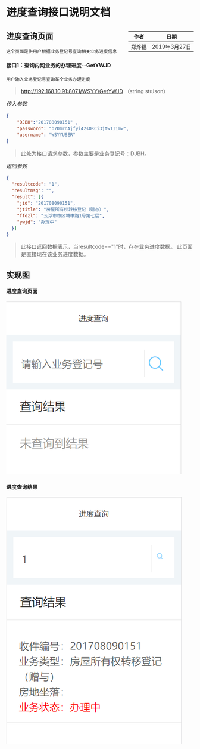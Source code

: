 # 进度查询接口说明文档

<div style="float:right">

|作者|日期|
|----|---|
|郑烨锟|2019年3月27日|

</div>

## 进度查询页面

    这个页面是供用户根据业务登记号查询相关业务进度信息

####  接口1：查询内网业务的办理进度--GetYWJD
    
    用户输入业务登记号查询某个业务办理进度

> http://192.168.10.91:8071/WSYY/GetYWJD （string strJson）

*传入参数*
```json
{ 
    "DJBH":"201708090151" ,
    "password": "b7OmrnAjfyi42sOKCi3jtw1I1mw", 
    "username": "WSYYUSER"
}
```

> 此处为接口请求参数，参数主要是业务登记号：DJBH。

*返回参数*
```json
{
  "resultcode": "1",
  "resultmsg": "",
  "result": [{
    "jid": "201708090151",
    "jtitle": "房屋所有权转移登记（赠与）",
    "ffdzl": "云浮市市区城中路1号第七层",
    "ywjd": "办理中"
  }]
}
```

> 此接口返回数据表示，当resultcode=="1"时，存在业务进度数据。
    此页面是直接现在该业务进度数据。

## 实现图

#### 进度查询页面
![](../images/进度查询页面.png)

#### 进度查询结果
![](../images/业务进度查询结果.png)
